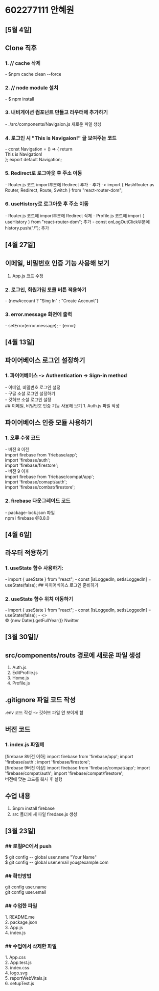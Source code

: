 # 602277111 안혜원
<h2>[5월 4일]</h2>

## Clone 직후
<h3>1. // cache 삭제</h3>
- $npm cache clean --force<br>
<h3>2. // node module 설치</h3>
- $ npm install<br>
<h3>3. 내비게이션 컴포넌트 만들고 라우터에 추가하기</h3>
- ./src/components/Navigaion.js 새로운 파일 생성<br>
<h3>4. 로그인 시 "This is Navigaion!" 글 보여주는 코드</h3>
- const Navigation = () => {
    return <nav>This is Navigation!</nav>
};
export default Navigation;<br>
<h3>5. Redirect로 로그아웃 후 주소 이동</h3>
- Router.js 코드 import부분에 Redirect 추가
- <Redirect from="*" to="/" /> 추가
 -> import { HashRouter as Router, Redirect, Route, Switch } from "react-router-dom";<br>
<h3>6. useHistory로 로그아웃 후 주소 이동</h3>
- Router.js 코드에 import부분에 Redirect 삭제
- Profile.js 코드에 import { useHistory } from "react-router-dom"; 추가
- const onLogOutClick부분에 history.push("/"); 추가

<h2>[4월 27일]</h2>

## 이메일, 비밀번호 인증 기능 사용해 보기
1. App.js 코드 수정<br>
<h3>2. 로그인, 회원가입 토클 버튼 적용하기</h3>
- <span onClick={toggleAccount}>
    {newAccount ? "Sing In" : "Create Account"}
    </span><br>
<h3>3. error.message 화면에 출력</h3>
- setError(error.message);
- {error}


<h2>[4월 13일]</h2>

## 파이어베이스 로그인 설정하기
<h3>1. 파이어베이스 -> Authentication -> Sign-in method<br></h3>
- 이메일, 비밀번호 로그인 설정<br>
- 구글 소셜 로그인 설정하기<br>
- 깃허브 소셜 로그인 설정<br>
## 이메일, 비밀번호 인증 기능 사용해 보기
1. Auth.js 파일 작성

## 파이어베이스 인증 모듈 사용하기
<h3>1. 오류 수정 코드</h3>
- 버전 8 이전<br>
import firebase from 'friebase/app';<br>
import 'firebase/auth';<br>
import 'firebase/firestore';<br>
- 버전 9 이후<br>
import firebase from 'friebase/compat/app';<br>
import 'firebase/comapt/auth';<br>
import 'firebase/combat/firestore';<br>
<h3>2. firebase 다운그레이드 코드</h3>
- package-lock.json 파일<br>
npm i firebase @8.8.0


<h2>[4월 6일]</h2>

## 라우터 적용하기
<h3>1. useState 함수 사용하기: </h3>
- import { useState } from "react";
- const [isLoggedIn, setIsLoggedIn] = useState(false);
## 파이어베이스 로그인 준비하기
<h3>2. useState 함수 위치 이동하기</h3>
- import { useState } from "react";
- const [isLoggedIn, setIsLoggedIn] = useState(false);
- <>
    <AppRouter isLoggedIn={isLoggedIn} />
    <footer>&copy; {new Date().getFullYear()} Nwitter</footer>
    </>

<h2>[3월 30일]/<h2>

## src/components/routs 경로에 새로운 파일 생성
1. Auth.js
2. EditProfile.js
3. Home.js
4. Profile.js

## .gitignore 파일 코드 작성
.env 코드 작성 -> 깃허브 파일 안 보이게 함

## 버전 코드
<h3>1. index.js 파일에</h3> 
[firebase 8버전 이하]
import firebase from 'firebase/app';
import 'firebase/auth';
import 'firebase/firestore';
<br>
[firebase 9버전 이상]
import firebase from 'firebase/compat/app';
import 'firebase/compat/auth';
import 'firebase/compat/firestore';
<br>
버전에 맞는 코드를 복사 후 실행

## 수업 내용
1. $npm install firebase
2. src 폴더에 새 파일 firedase.js 생성

<h2>[3월 23일]</h2>

<h3> ## 로컬PC에서 push</h3>
$ git config -- global user.name "Your Name" <br>
$ git config -- global user.email you@example.com <br>

<h3>## 확인방법</h3>
git config user.name<br>
git config user.email<br>

<h3>## 수업한 파일</h3>
1. README.me<br>
2. package.json<br>
3. App.js<br>
4. index.js<br>

<h3>## 수업에서 삭제한 파일</h3>
1. App.css<br>
2. App.test.js<br>
3. index.css<br>
4. logo.svg<br>
5. reportWebVitals.js<br>
6. setupTest.js<br>